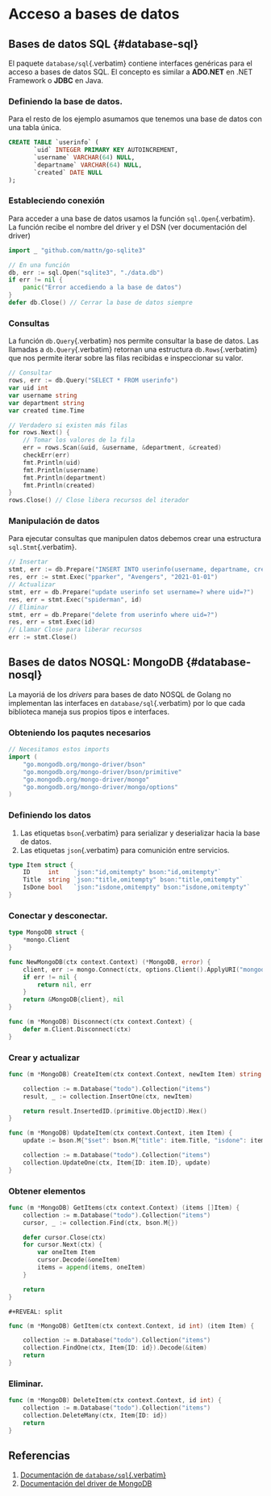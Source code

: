 # Acceso a bases de datos

## Bases de datos SQL {#database-sql}

El paquete `database/sql`{.verbatim} contiene interfaces genéricas para
el acceso a bases de datos SQL. El concepto es similar a **ADO.NET** en
.NET Framework o **JDBC** en Java.

### Definiendo la base de datos.

Para el resto de los ejemplo asumamos que tenemos una base de datos con
una tabla única.

``` sql
CREATE TABLE `userinfo` (
       `uid` INTEGER PRIMARY KEY AUTOINCREMENT,
       `username` VARCHAR(64) NULL,
       `departname` VARCHAR(64) NULL,
       `created` DATE NULL
);
```

### Estableciendo conexión

Para acceder a una base de datos usamos la función
`sql.Open`{.verbatim}. La función recibe el nombre del driver y el DSN
(ver documentación del driver)

``` go
import _ "github.com/mattn/go-sqlite3"

// En una función
db, err := sql.Open("sqlite3", "./data.db")
if err != nil {
    panic("Error accediendo a la base de datos")
}
defer db.Close() // Cerrar la base de datos siempre
```

### Consultas

La función `db.Query`{.verbatim} nos permite consultar la base de datos.
Las llamadas a `db.Query`{.verbatim} retornan una estructura
`db.Rows`{.verbatim} que nos permite iterar sobre las filas recibidas e
inspeccionar su valor.

``` go
// Consultar
rows, err := db.Query("SELECT * FROM userinfo")
var uid int
var username string
var department string
var created time.Time

// Verdadero si existen más filas
for rows.Next() {
    // Tomar los valores de la fila
    err = rows.Scan(&uid, &username, &department, &created)
    checkErr(err)
    fmt.Println(uid)
    fmt.Println(username)
    fmt.Println(department)
    fmt.Println(created)
}
rows.Close() // Close libera recursos del iterador
```

### Manipulación de datos

Para ejecutar consultas que manipulen datos debemos crear una estructura
`sql.Stmt`{.verbatim}.

``` go
// Insertar
stmt, err := db.Prepare("INSERT INTO userinfo(username, departname, created) values(?,?,?)")
res, err := stmt.Exec("pparker", "Avengers", "2021-01-01")
// Actualizar
stmt, err = db.Prepare("update userinfo set username=? where uid=?")
res, err = stmt.Exec("spiderman", id)
// Eliminar
stmt, err = db.Prepare("delete from userinfo where uid=?")
res, err = stmt.Exec(id)
// Llamar Close para liberar recursos
err := stmt.Close()
```

## Bases de datos NOSQL: MongoDB {#database-nosql}

La mayoriá de los *drivers* para bases de dato NOSQL de Golang no
implementan las interfaces en `database/sql`{.verbatim} por lo que cada
biblioteca maneja sus propios tipos e interfaces.

### Obteniendo los paqutes necesarios

``` go
// Necesitamos estos imports
import (
    "go.mongodb.org/mongo-driver/bson"
    "go.mongodb.org/mongo-driver/bson/primitive"
    "go.mongodb.org/mongo-driver/mongo"
    "go.mongodb.org/mongo-driver/mongo/options"
)

```

### Definiendo los datos

1.  Las etiquetas `bson`{.verbatim} para serializar y deserializar hacia
    la base de datos.
2.  Las etiquetas `json`{.verbatim} para comunición entre servicios.

``` go
type Item struct {
    ID     int    `json:"id,omitempty" bson:"id,omitempty"`
    Title  string `json:"title,omitempty" bson:"title,omitempty"`
    IsDone bool   `json:"isdone,omitempty" bson:"isdone,omitempty"`
}
```

### Conectar y desconectar.

``` go
type MongoDB struct {
    *mongo.Client
}

func NewMongoDB(ctx context.Context) (*MongoDB, error) {
    client, err := mongo.Connect(ctx, options.Client().ApplyURI("mongodb://localhost:27017"))
    if err != nil {
        return nil, err
    }
    return &MongoDB{client}, nil
}

func (m *MongoDB) Disconnect(ctx context.Context) {
    defer m.Client.Disconnect(ctx)
}
```

### Crear y actualizar

``` go
func (m *MongoDB) CreateItem(ctx context.Context, newItem Item) string {

    collection := m.Database("todo").Collection("items")
    result, _ := collection.InsertOne(ctx, newItem)

    return result.InsertedID.(primitive.ObjectID).Hex()
}

func (m *MongoDB) UpdateItem(ctx context.Context, item Item) {
    update := bson.M{"$set": bson.M{"title": item.Title, "isdone": item.IsDone}}

    collection := m.Database("todo").Collection("items")
    collection.UpdateOne(ctx, Item{ID: item.ID}, update)
}
```

### Obtener elementos

``` go
func (m *MongoDB) GetItems(ctx context.Context) (items []Item) {
    collection := m.Database("todo").Collection("items")
    cursor, _ := collection.Find(ctx, bson.M{})

    defer cursor.Close(ctx)
    for cursor.Next(ctx) {
        var oneItem Item
        cursor.Decode(&oneItem)
        items = append(items, oneItem)
    }

    return
}
```

```{=org}
#+REVEAL: split
```
``` go
func (m *MongoDB) GetItem(ctx context.Context, id int) (item Item) {

    collection := m.Database("todo").Collection("items")
    collection.FindOne(ctx, Item{ID: id}).Decode(&item)
    return
}
```

### Eliminar.

``` go
func (m *MongoDB) DeleteItem(ctx context.Context, id int) {
    collection := m.Database("todo").Collection("items")
    collection.DeleteMany(ctx, Item{ID: id})
    return
}
```

## Referencias

1.  [Documentación de
    `database/sql`{.verbatim}](https://pkg.go.dev/database/sql)
2.  [Documentación del driver de
    MongoDB](https://pkg.go.dev/go.mongodb.org/mongo-driver)
